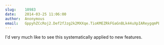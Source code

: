 ```yaml
---
slug:    10983
date:    2014-03-25 11:06:00
author:  Anonymous
email:   GppyhZCcRoj2.Def2fJzg2k2MXXqe.TioKMEZRkFGaGnBLk44uXpIAReygqmPErrPZ
---
```


I'd very much like to see this systematically applied to new features.
